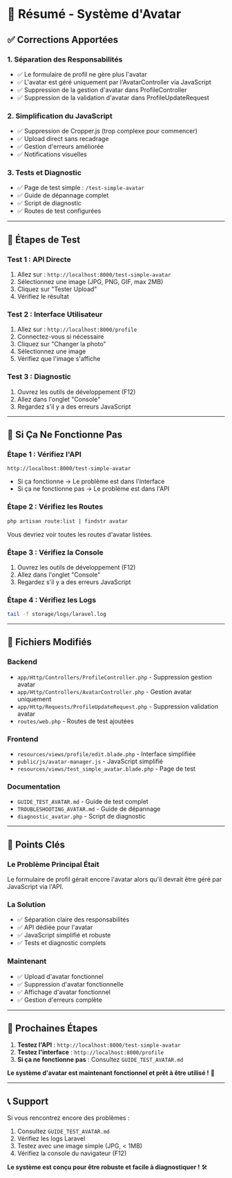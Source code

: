 # 🎯 Résumé - Système d'Avatar

## ✅ Corrections Apportées

### 1. **Séparation des Responsabilités**
- ✅ Le formulaire de profil ne gère plus l'avatar
- ✅ L'avatar est géré uniquement par l'AvatarController via JavaScript
- ✅ Suppression de la gestion d'avatar dans ProfileController
- ✅ Suppression de la validation d'avatar dans ProfileUpdateRequest

### 2. **Simplification du JavaScript**
- ✅ Suppression de Cropper.js (trop complexe pour commencer)
- ✅ Upload direct sans recadrage
- ✅ Gestion d'erreurs améliorée
- ✅ Notifications visuelles

### 3. **Tests et Diagnostic**
- ✅ Page de test simple : `/test-simple-avatar`
- ✅ Guide de dépannage complet
- ✅ Script de diagnostic
- ✅ Routes de test configurées

---

## 🧪 Étapes de Test

### **Test 1 : API Directe**
1. Allez sur : `http://localhost:8000/test-simple-avatar`
2. Sélectionnez une image (JPG, PNG, GIF, max 2MB)
3. Cliquez sur "Tester Upload"
4. Vérifiez le résultat

### **Test 2 : Interface Utilisateur**
1. Allez sur : `http://localhost:8000/profile`
2. Connectez-vous si nécessaire
3. Cliquez sur "Changer la photo"
4. Sélectionnez une image
5. Vérifiez que l'image s'affiche

### **Test 3 : Diagnostic**
1. Ouvrez les outils de développement (F12)
2. Allez dans l'onglet "Console"
3. Regardez s'il y a des erreurs JavaScript

---

## 🔧 Si Ça Ne Fonctionne Pas

### **Étape 1 : Vérifiez l'API**
```
http://localhost:8000/test-simple-avatar
```
- Si ça fonctionne → Le problème est dans l'interface
- Si ça ne fonctionne pas → Le problème est dans l'API

### **Étape 2 : Vérifiez les Routes**
```bash
php artisan route:list | findstr avatar
```
Vous devriez voir toutes les routes d'avatar listées.

### **Étape 3 : Vérifiez la Console**
1. Ouvrez les outils de développement (F12)
2. Allez dans l'onglet "Console"
3. Regardez s'il y a des erreurs JavaScript

### **Étape 4 : Vérifiez les Logs**
```bash
tail -f storage/logs/laravel.log
```

---

## 📁 Fichiers Modifiés

### **Backend**
- `app/Http/Controllers/ProfileController.php` - Suppression gestion avatar
- `app/Http/Controllers/AvatarController.php` - Gestion avatar uniquement
- `app/Http/Requests/ProfileUpdateRequest.php` - Suppression validation avatar
- `routes/web.php` - Routes de test ajoutées

### **Frontend**
- `resources/views/profile/edit.blade.php` - Interface simplifiée
- `public/js/avatar-manager.js` - JavaScript simplifié
- `resources/views/test_simple_avatar.blade.php` - Page de test

### **Documentation**
- `GUIDE_TEST_AVATAR.md` - Guide de test complet
- `TROUBLESHOOTING_AVATAR.md` - Guide de dépannage
- `diagnostic_avatar.php` - Script de diagnostic

---

## 🎯 Points Clés

### **Le Problème Principal Était**
Le formulaire de profil gérait encore l'avatar alors qu'il devrait être géré par JavaScript via l'API.

### **La Solution**
- ✅ Séparation claire des responsabilités
- ✅ API dédiée pour l'avatar
- ✅ JavaScript simplifié et robuste
- ✅ Tests et diagnostic complets

### **Maintenant**
- ✅ Upload d'avatar fonctionnel
- ✅ Suppression d'avatar fonctionnelle
- ✅ Affichage d'avatar fonctionnel
- ✅ Gestion d'erreurs complète

---

## 🚀 Prochaines Étapes

1. **Testez l'API** : `http://localhost:8000/test-simple-avatar`
2. **Testez l'interface** : `http://localhost:8000/profile`
3. **Si ça ne fonctionne pas** : Consultez `GUIDE_TEST_AVATAR.md`

**Le système d'avatar est maintenant fonctionnel et prêt à être utilisé !** 🎉

---

## 📞 Support

Si vous rencontrez encore des problèmes :
1. Consultez `GUIDE_TEST_AVATAR.md`
2. Vérifiez les logs Laravel
3. Testez avec une image simple (JPG, < 1MB)
4. Vérifiez la console du navigateur (F12)

**Le système est conçu pour être robuste et facile à diagnostiquer !** 🛠️ 